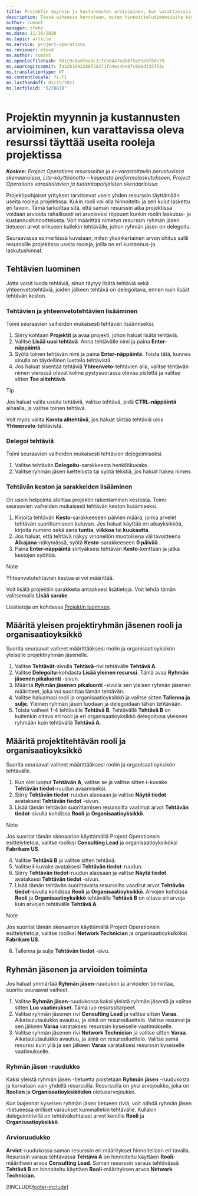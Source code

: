 ```yaml
---
title: Projektin myynnin ja kustannusten arvioiminen, kun varattavissa oleva resurssi täyttää useita rooleja projektissa
description: Tässä aiheessa kerrotaan, miten hinnoitteludimensioita käytetään sellaisen resurssin hinnoittelu- ja kostannusarvioiden tukemiseen, joka täyttää useita rooleja projektissa.
author: rumant
manager: tfehr
ms.date: 11/16/2020
ms.topic: article
ms.service: project-operations
ms.reviewer: kfend
ms.author: rumant
ms.openlocfilehash: f01c9c6adfeedc11fcb04a7e8b8f5a55e5f8dc79
ms.sourcegitcommit: fa32b1893286f20271fa4ec4be8fc68bd135f53c
ms.translationtype: HT
ms.contentlocale: fi-FI
ms.lasthandoff: 02/15/2021
ms.locfileid: "5278819"
---
```

# <a name="estimate-project-sales-and-costs-when-a-bookable-resource-fills-multiple-roles-on-a-project"></a>Projektin myynnin ja kustannusten arvioiminen, kun varattavissa oleva resurssi täyttää useita rooleja projektissa 

_**Koskee:** Project Operations resursseihin ja ei-varastoitaviin perustuvissa skenaarioissa, Lite-käyttöönotto – kaupasta proformalaskutukseen, Project Operations varastoitavien ja tuotantopohjaisten skenaarioissa_ 

Projektipohjaiset yritykset tarvitsevat usein yhden resurssin täyttämään useita rooleja projektissa. Kukin rooli voi olla hinnoiteltu ja sen kulut laskettu eri tavoin. Tämä tarkoittaa sitä, että saman resurssin aika projektissa voidaan arvioida rahallisesti eri arvoiseksi riippuen kunkin roolin laskutus- ja kustannushinnoittelusta. Voit määrittää nimetyn resurssin ryhmän jäsen tietueen arvot erikseen kullekin tehtävälle, johon ryhmän jäsen on delegoitu.

Seuraavassa esimerkissä kuvataan, miten yksinkertainen arvon ohitus sallii resurssille projektissa useita rooleja, joilla on eri kustannus-ja laskutushinnat.

## <a name="create-tasks"></a>Tehtävien luominen
Jotta voisit luoda tehtäviä, sinun täytyy lisätä tehtäviä sekä yhteenvetotehtäviä, joiden jälkeen tehtävä on delegoitava, ennen kuin lisäät tehtävän keston. 

### <a name="add-tasks-and-summary-tasks"></a>Tehtävien ja yhteenvetotehtävien lisääminen
Toimi seuraavien vaiheiden mukaisesti tehtävän lisäämiseksi.

1. Siirry kohtaan **Projektit** ja avaa projekti, johon haluat lisätä tehtäviä.
2. Valitse **Lisää uusi tehtävä**. Anna tehtävälle nimi ja paina **Enter-näppäintä**.
3. Syötä toinen tehtävän nimi ja paina **Enter-näppäintä**. Toista tätä, kunnes sinulla on täydellinen luettelo tehtävistä.
3. Jos haluat sisentää tehtäviä **Yhteenveto**-tehtävien alla, valitse tehtävän nimen vieressä olevat kolme pystysuorassa olevaa pistettä ja valitse sitten **Tee alitehtävä**. 

  > [!TIP]
  > Jos haluat valita useita tehtäviä, valitse tehtävä, pidä **CTRL-näppäintä** alhaalla, ja valitse toinen tehtävä.
  >
  > Voit myös valita **Korota alitehtävä**, jos haluat siirtää tehtäviä ulos **Yhteenveto**-tehtävistä.

### <a name="assign-tasks"></a>Delegoi tehtäviä

Toimi seuraavien vaiheiden mukaisesti tehtävien delegoimiseksi.

1. Valitse tehtävän  **Delegoitu**-sarakkeesta henkilökuvake.
2. Valitse ryhmän jäsen luettelosta tai syötä tekstiä, jos haluat hakea nimen.

### <a name="add-task-duration-and-columns"></a>Tehtävän keston ja sarakkeiden lisääminen

On usein helpointa aloittaa projektin rakentaminen kestosta. Toimi seuraavien vaiheiden mukaisesti tehtävän keston lisäämiseksi.

1. Kirjoita tehtävän **Kesto**-sarakkeeseen päivien määrä, jonka arvelet tehtävän suorittamiseen kuluvan. Jos haluat käyttää eri aikayksikköä, kirjoita numero sekä sana **tuntia**, **viikkoa** tai **kuukautta**.
2. Jos haluat, että tehtävä näkyy vinoneliön muotoisena välitavoitteena **Aikajana**-näkymässä, syötä **Kesto**-sarakkeeseen **0 päivää** .
3. Paina **Enter-näppäintä**  siirtyäksesi tehtävän **Kesto**-kenttään ja jatka kestojen syöttöä.

  > [!NOTE]
  > Yhteenvetotehtävien kestoa ei voi määrittää.

Voit lisätä projektiin sarakkeita antaaksesi lisätietoja. Voit tehdä tämän valitsemalla **Lisää sarake**. 

Lisätietoja on kohdassa [Projektin luominen](https://support.microsoft.com/en-us/office/create-a-project-a5b5e823-fb2e-45fd-be00-7d84422d9749).

## <a name="set-up-the-role-and-organization-unit-for-a-generic-project-team-member"></a>Määritä yleisen projektiryhmän jäsenen rooli ja organisaatioyksikkö
Suorita seuraavat vaiheet määrittääksesi roolin ja organisaatioyksikön yleiselle projektiryhmän jäsenelle.

1. Valitse **Tehtävät**-sivulla **Tehtävä**-rivi tehtävälle **Tehtävä A**. 
2. Valitse **Delegoitu**-kohdasta **Lisää yleinen resurssi**. Tämä avaa **Ryhmän jäsenen pikaluonti** -sivun.
3. Määritä **Ryhmän jäsenen pikaluonti** -sivulla sen yleisen ryhmän jäsenen määritteet, joka voi suorittaa tämän tehtävän.
4. Valitse haluamasi rooli ja organisaatioyksikkö ja valitse sitten **Tallenna ja sulje**. Yleinen ryhmän jäsen luodaan ja delegoidaan tähän tehtävään. 
5. Toista vaiheet 1-4 tehtävälle **Tehtävä B**. Tehtävällä **Tehtävä B** on kuitenkin oltava eri rooli ja eri organisaatioyksikkö delegoituna yleiseen ryhmään kuin tehtävällä **Tehtävä A**. 

## <a name="set-up-the-role-and-organization-unit-for-a-project-task"></a>Määritä projektitehtävän rooli ja organisaatioyksikkö
Suorita seuraavat vaiheet määrittääksesi roolin ja organisaatioyksikön tehtävälle.

1. Kun olet luonut **Tehtävän A**, valitse se ja valitse sitten **i**-kuvake **Tehtävän tiedot**-ruudun avaamiseksi. 
2. Siirry **Tehtävän tiedot**-ruudun alaosaan ja valitse **Näytä tiedot** avataksesi **Tehtävän tiedot** -sivun.
3. Lisää tämän tehtävän suorittamisen resurssilta vaatimat arvot **Tehtävän tiedot**-sivulla kohdissa **Rooli** ja **Organisaatioyksikkö**. 

  > [!NOTE]
  > Jos suoritat tämän skenaarion käyttämällä Project Operationsin esittelytietoja, valitse rooliksi **Consulting Lead** ja organisaatioyksiköksi **Fabrikam US**.

4. Valitse **Tehtävä B** ja valitse sitten tehtävä.
5. Valitse **i**-kuvake avataksesi **Tehtävän tiedot**-ruudun. 
6. Siirry **Tehtävän tiedot**-ruudun alaosaan ja valitse **Näytä tiedot** avataksesi **Tehtävän tiedot** -sivun.
7. Lisää tämän tehtävän suorittavalta resurssilta vaaditut arvot **Tehtävän tiedot**-sivulla kohdissa **Rooli** ja **Organisaatioyksikkö**. Arvojen kohdissa **Rooli** ja **Organisaatioyksikkö** tehtävälle **Tehtävä B** on oltava eri arvoja kuin arvojen tehtävälle **Tehtävä A**. 

  > [!NOTE]
  > Jos suoritat tämän skenaarion käyttämällä Project Operationsin esittelytietoja, valitse rooliksi **Network Technician** ja organisaatioyksiköksi **Fabrikam US**.

8. Tallenna ja sulje **Tehtävän tiedot** -sivu. 

## <a name="team-member-and-estimates-behavior"></a>Ryhmän jäsenen ja arvioiden toiminta 
Jos haluat ymmärtää **Ryhmän jäsen**-ruudukon ja arvioiden toimintaa, suorita seuraavat vaiheet.

1. Valitse **Ryhmän jäsen**-ruudukossa kaksi yleistä ryhmän jäsentä ja valitse sitten **Luo vaatimukset**. Tämä luo resurssitarpeet. 
2. Valitse ryhmän jäsenen rivi **Consulting Lead** ja valitse sitten **Varaa**. Aikataulutaulukko avautuu, ja siinä on resurssiluettelo. Valitse resurssi ja sen jälkeen **Varaa** varataksesi resurssin kyseiselle vaatimukselle.
3. Valitse ryhmän jäsenen rivi **Network Technician** ja valitse sitten **Varaa**. Aikataulutaulukko avautuu, ja siinä on resurssiluettelo. Valitse sama resurssi kuin yllä ja sen jälkeen **Varaa** varataksesi resurssin kyseiselle vaatimukselle.

### <a name="team-member-grid"></a>Ryhmän jäsen -ruudukko 

Kaksi yleistä ryhmän jäsen -tietuetta poistetaan **Ryhmän jäsen** -ruudukosta ja korvataan vain yhdellä resurssilla. Resurssilla on yksi arvojoukko, joka on **Roolien** ja **Organisaatioyksiköiden** oletusarvojoukko.

Kun laajennat kyseisen ryhmän jäsen tietueen riviä, voit nähdä ryhmän jäsen -tietueessa erilliset varaukset kummallekin tehtävälle. Kullakin delegointirivillä on tehtäväkohtaiset arvot kentille **Rooli** ja **Organisaatioyksikkö**. 

### <a name="estimates-grid"></a>Arvioruudukko 

**Arviot**-ruudukossa saman resurssin eri määritykset hinnoitellaan eri tavalla. Resurssin varaus tehtävässä **Tehtävä A** on hinnoiteltu käyttäen **Rooli**-määritteen arvoa **Consulting Lead**. Saman resurssin varaus tehtävässä **Tehtävä B** on hinnoiteltu käyttäen **Rooli**-määrityksen arvoa **Network Technician**.


[!INCLUDE[footer-include](../includes/footer-banner.md)]